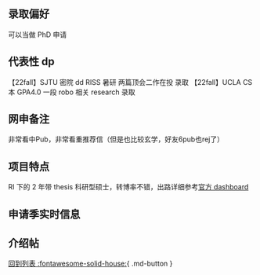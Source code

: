 ## 录取偏好

可以当做 PhD 申请

## 代表性 dp

【22fall】SJTU 密院 dd RISS 暑研 两篇顶会二作在投 录取
【22fall】UCLA CS 本 GPA4.0 一段 robo 相关 research 录取

## 网申备注

非常看中Pub，非常看重推荐信（但是也比较玄学，好友6pub也rej了）

## 项目特点

RI 下的 2 年带 thesis 科研型硕士，转博率不错，出路详细参考[官方 dashboard](https://www.cmu.edu/career/outcomes/post-grad-dashboard.html)

## 申请季实时信息

## 介绍帖

[回到列表 :fontawesome-solid-house:](grade.md){ .md-button }
